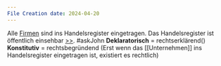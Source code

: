 ```yaml
---
File Creation date: 2024-04-20
---
```

Alle [Firmen](Firma) sind ins Handelsregister eingetragen. Das Handelsregister ist öffentlich einsehbar [>>](https://www.unternehmensregister.de/ureg/result.html;jsessionid=D1FD3D6BB53FCBE7C59CE47F11769278.web02-1?submitaction=showDocument&id=18015944). 
#askJohn
**Deklaratorisch** = rechtserklärend()
**Konstitutiv** = rechtsbegründend (Erst wenn das [[Unternehmen]] ins Handelsregister eingetragen ist, existiert es rechtlich)